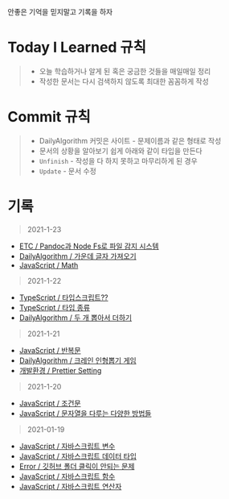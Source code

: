 안좋은 기억을 믿지말고 기록을 하자

# Today I Learned 규칙

> - 오늘 학습하거나 알게 된 혹은 궁금한 것들을 매일매일 정리
> - 작성한 문서는 다시 검색하지 않도록 최대한 꼼꼼하게 작성

# Commit 규칙

> - DailyAlgorithm 커밋은 사이트 - 문제이름과 같은 형태로 작성
> - 문서의 상황을 알아보기 쉽게 아래와 같이 타입을 만든다
> - `Unfinish` - 작성을 다 하지 못하고 마무리하게 된 경우
> - `Update` - 문서 수정

# 기록

> 2021-1-23

- [ETC / Pandoc과 Node Fs로 파일 감지 시스템](./ETC/Pandoc와_Node_Fs로_파일_감지시스템.md)
- [DailyAlgorithm / 가운데 글자 가져오기](./DailyAlgorithm/가운데_글자_가져오기.md)
- [JavaScript / Math](./JavaScript/Math.md)

> 2021-1-22

- [TypeScript / 타입스크립트??](./TypeScript/TypeScript.md)
- [TypeScript / 타입 종류](./TypeScript/타입_종류.md)
- [DailyAlgorithm / 두 개 뽑아서 더하기](./DailyAlgorithm/두_개_뽑아서_더하기.md)

> 2021-1-21

- [JavaScript / 반복문](./JavaScript/반복문.md)
- [DailyAlgorithm / 크레인 인형뽑기 게임](./DailyAlgorithm/크레인_인형뽑기_게임.md)
- [개발환경 / Prettier Setting](./개발환경/Prettier_setting.md)

> 2021-1-20

- [JavaScript / 조건문](./JavaScript/조건문.md)
- [JavaScript / 문자열을 다루는 다양한 방법들](./JavaScript/문자열을_다루는_다양한_방법들.md)

> 2021-01-19

- [JavaScript / 자바스크립트 변수](./JavaScript/Variable.md)
- [JavaScript / 자바스크립트 데이터 타입](./JavaScript/Data_Type.md)
- [Error / 깃허브 폴더 클릭이 안되는 문제](./Error/git_folder_error.md)
- [JavaScript / 자바스크립트 함수](./JavaScript/Function.md)
- [JavaScript / 자바스크립트 연산자](./JavaScript/Operator.md)
